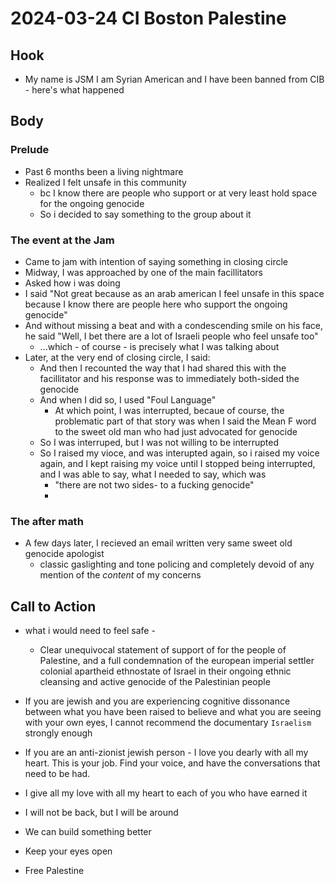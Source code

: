 # 2024-03-24 CI Boston Palestine 

## Hook
- My name is JSM I am Syrian American and I have been banned from CIB - here's what happened

## Body 
### Prelude
- Past 6 months been a living nightmare
- Realized I felt unsafe in this community
  - bc I know there are people who support or at very least hold space for the ongoing genocide
  - So i decided to say something to the group about it
### The event at the Jam 
- Came to jam with intention of saying something in closing circle
- Midway, I was approached by one of the main facillitators
- Asked how i was doing
- I said "Not great because as an arab american I feel unsafe in this space because I know there are people here who support the ongoing genocide"
- And without missing a beat and with a condescending smile on his face, he said "Well, I bet there are a lot of Israeli people who feel unsafe too"
  - ...which -  of course - is precisely what I was talking about
- Later, at the very end of closing circle, I said: 
  - And then I recounted the way that I had shared this with the facillitator and his response was to immediately both-sided the genocide
  - And when I did so, I used "Foul Language"
    - At which point, I was interrupted, becaue of course, the problematic part of that story was when I said the Mean F word to the sweet old man who had just advocated for genocide
  - So I was interruped, but I was not willing to be interrupted 
  - So I raised my vioce, and was interupted again, so i raised my voice again, and I kept raising my voice until I stopped being interrupted, and I was able to say, what I needed to say, which was
    - "there are not two sides- to a fucking genocide"
    - 
### The after math
- A few days later, I recieved an email written very same sweet old genocide apologist 
  - classic gaslighting and tone policing and completely devoid of any mention of the *content* of my concerns

## Call to Action
- what i would need to feel safe - 
  - Clear unequivocal statement of support of for the people of Palestine, and a full condemnation of the european imperial settler colonial apartheid ethnostate of Israel in their ongoing ethnic cleansing and active genocide of the Palestinian people
  
- If you are jewish and you are experiencing cognitive dissonance between what you have been raised to believe and what you are seeing with your own eyes, I cannot recommend the documentary `Israelism` strongly enough
- If you are an anti-zionist jewish person - I love you dearly with all my heart. This is your job. Find your voice, and have the conversations that need to be had.

- I give all my love with all my heart to each of you who have earned it
- I will not be back, but I will be around
- We can build something better
- Keep your eyes open 

- Free Palestine